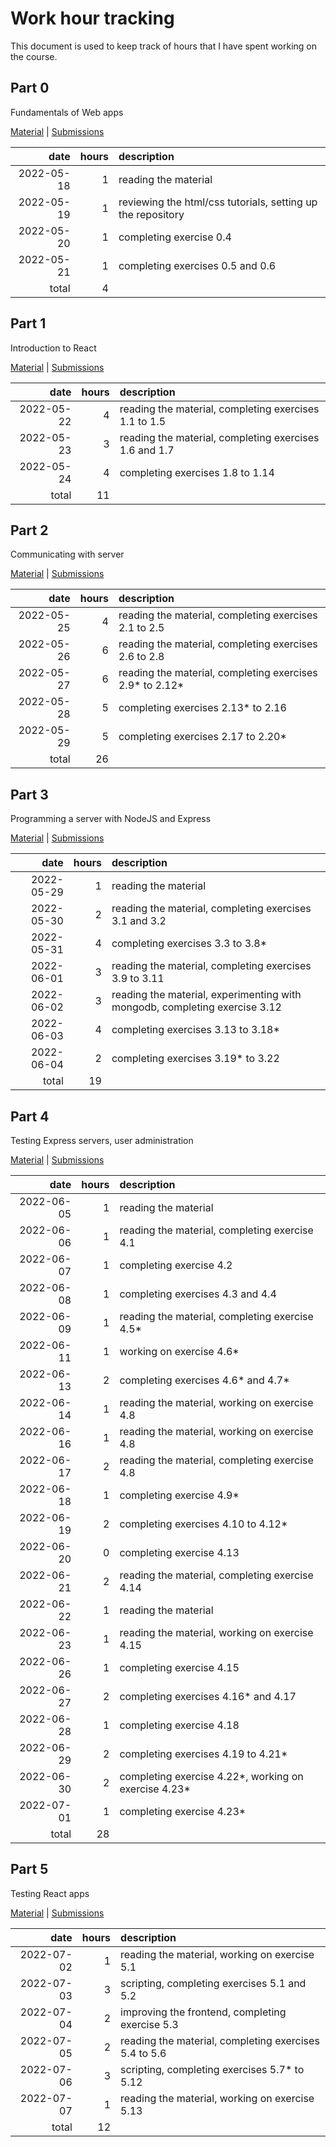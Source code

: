 # Work hour tracking

This document is used to keep track of hours that I have spent working on the course.

## Part 0

Fundamentals of Web apps

[Material](https://fullstackopen.com/en/part0) |
[Submissions](https://github.com/rikurauhala/fullstack/tree/main/exercises/part00)

| date       | hours | description                                                                |
| ---------: | ----: | :------------------------------------------------------------------------- |
| 2022-05-18 |     1 | reading the material                                                       |
| 2022-05-19 |     1 | reviewing the html/css tutorials, setting up the repository                |
| 2022-05-20 |     1 | completing exercise 0.4                                                    |
| 2022-05-21 |     1 | completing exercises 0.5 and 0.6                                           |
|      total |     4 |                                                                            |

## Part 1

Introduction to React

[Material](https://fullstackopen.com/en/part1) |
[Submissions](https://github.com/rikurauhala/fullstack/tree/main/exercises/part01)

| date       | hours | description                                                                |
| ---------: | ----: | :------------------------------------------------------------------------- |
| 2022-05-22 |     4 | reading the material, completing exercises 1.1 to 1.5                      |
| 2022-05-23 |     3 | reading the material, completing exercises 1.6 and 1.7                     |
| 2022-05-24 |     4 | completing exercises 1.8 to 1.14                                           |
|      total |    11 |                                                                            |

## Part 2

Communicating with server

[Material](https://fullstackopen.com/en/part2) |
[Submissions](https://github.com/rikurauhala/fullstack/tree/main/exercises/part02)

| date       | hours | description                                                                |
| ---------: | ----: | :------------------------------------------------------------------------- |
| 2022-05-25 |     4 | reading the material, completing exercises 2.1 to 2.5                      |
| 2022-05-26 |     6 | reading the material, completing exercises 2.6 to 2.8                      |
| 2022-05-27 |     6 | reading the material, completing exercises 2.9* to 2.12*                   |
| 2022-05-28 |     5 | completing exercises 2.13* to 2.16                                         |
| 2022-05-29 |     5 | completing exercises 2.17 to 2.20*                                         |
|      total |    26 |                                                                            |

## Part 3

Programming a server with NodeJS and Express

[Material](https://fullstackopen.com/en/part3) |
[Submissions](https://github.com/rikurauhala/fullstack/tree/main/exercises/part03)

| date       | hours | description                                                                |
| ---------: | ----: | :------------------------------------------------------------------------- |
| 2022-05-29 |     1 | reading the material                                                       |
| 2022-05-30 |     2 | reading the material, completing exercises 3.1 and 3.2                     |
| 2022-05-31 |     4 | completing exercises 3.3 to 3.8*                                           |
| 2022-06-01 |     3 | reading the material, completing exercises 3.9 to 3.11                     |
| 2022-06-02 |     3 | reading the material, experimenting with mongodb, completing exercise 3.12 |
| 2022-06-03 |     4 | completing exercises 3.13 to 3.18*                                         |
| 2022-06-04 |     2 | completing exercises 3.19* to 3.22                                         |
|      total |    19 |                                                                            |

## Part 4

Testing Express servers, user administration

[Material](https://fullstackopen.com/en/part4) |
[Submissions](https://github.com/rikurauhala/fullstack/tree/main/exercises/part04)

| date       | hours | description                                                                |
| ---------: | ----: | :------------------------------------------------------------------------- |
| 2022-06-05 |     1 | reading the material                                                       |
| 2022-06-06 |     1 | reading the material, completing exercise 4.1                              |
| 2022-06-07 |     1 | completing exercise 4.2                                                    |
| 2022-06-08 |     1 | completing exercises 4.3 and 4.4                                           |
| 2022-06-09 |     1 | reading the material, completing exercise 4.5*                             |
| 2022-06-11 |     1 | working on exercise 4.6*                                                   |
| 2022-06-13 |     2 | completing exercises 4.6* and 4.7*                                         |
| 2022-06-14 |     1 | reading the material, working on exercise 4.8                              |
| 2022-06-16 |     1 | reading the material, working on exercise 4.8                              |
| 2022-06-17 |     2 | reading the material, completing exercise 4.8                              |
| 2022-06-18 |     1 | completing exercise 4.9*                                                   |
| 2022-06-19 |     2 | completing exercises 4.10 to 4.12*                                         |
| 2022-06-20 |     0 | completing exercise 4.13                                                   |
| 2022-06-21 |     2 | reading the material, completing exercise 4.14                             |
| 2022-06-22 |     1 | reading the material                                                       |
| 2022-06-23 |     1 | reading the material, working on exercise 4.15                             |
| 2022-06-26 |     1 | completing exercise 4.15                                                   |
| 2022-06-27 |     2 | completing exercises 4.16* and 4.17                                        |
| 2022-06-28 |     1 | completing exercise 4.18                                                   |
| 2022-06-29 |     2 | completing exercises 4.19 to 4.21*                                         |
| 2022-06-30 |     2 | completing exercise 4.22*, working on exercise 4.23*                       |
| 2022-07-01 |     1 | completing exercise 4.23*                                                  |
|      total |    28 |                                                                            |

## Part 5

Testing React apps

[Material](https://fullstackopen.com/en/part5) |
[Submissions](https://github.com/rikurauhala/fullstack/tree/main/exercises/part05)

| date       | hours | description                                                                |
| ---------: | ----: | :------------------------------------------------------------------------- |
| 2022-07-02 |     1 | reading the material, working on exercise 5.1                              |
| 2022-07-03 |     3 | scripting, completing exercises 5.1 and 5.2                                |
| 2022-07-04 |     2 | improving the frontend, completing exercise 5.3                            |
| 2022-07-05 |     2 | reading the material, completing exercises 5.4 to 5.6                      |
| 2022-07-06 |     3 | scripting, completing exercises 5.7* to 5.12                               |
| 2022-07-07 |     1 | reading the material, working on exercise 5.13                             |
|      total |    12 |                                                                            |

